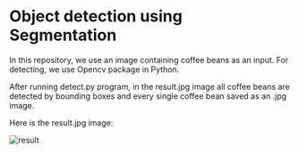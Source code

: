 # Object detection using Segmentation
In this repository, we use an image containing coffee beans as an input. For detecting, we use Opencv package in Python.

After running detect.py program, in the result.jpg image all coffee beans are detected by bounding boxes and every single coffee bean saved as an .jpg image.

Here is the result.jpg image:

![result](https://user-images.githubusercontent.com/34842506/148689891-1b28248d-57dd-4621-a516-2347564897fa.jpg)
